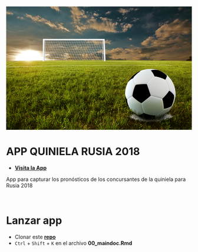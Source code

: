 ![ball01](www/ball01.png)

APP QUINIELA RUSIA 2018
================


- [**Visita la App**](http://shinyapps.io/quiniela_registro/)

App para capturar los pronósticos de los concursantes de la quiniela para Rusia 2018

<br>

Lanzar app
===========
- Clonar este [**repo**](https://github.com/adfmb/quinielaRSA2018.git)
- `Ctrl` + `Shift` + `K` en el archivo **00_maindoc.Rmd**
